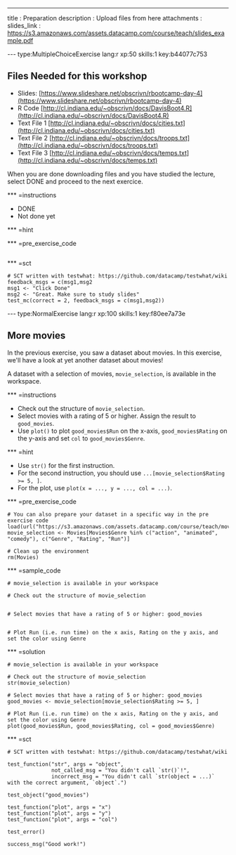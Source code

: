---
title       : Preparation
description : Upload files from here
attachments :
  slides_link : https://s3.amazonaws.com/assets.datacamp.com/course/teach/slides_example.pdf

--- type:MultipleChoiceExercise lang:r xp:50 skills:1 key:b44077c753
## Files Needed for this workshop

* Slides: [https://www.slideshare.net/obscrivn/rbootcamp-day-4](https://www.slideshare.net/obscrivn/rbootcamp-day-4)
* R Code [http://cl.indiana.edu/~obscrivn/docs/DavisBoot4.R](http://cl.indiana.edu/~obscrivn/docs/DavisBoot4.R)
* Text File 1 [http://cl.indiana.edu/~obscrivn/docs/cities.txt](http://cl.indiana.edu/~obscrivn/docs/cities.txt)
* Text File 2 [http://cl.indiana.edu/~obscrivn/docs/troops.txt](http://cl.indiana.edu/~obscrivn/docs/troops.txt)
* Text File 3 [http://cl.indiana.edu/~obscrivn/docs/temps.txt](http://cl.indiana.edu/~obscrivn/docs/temps.txt)

When you are done downloading files and you have studied the lecture, select DONE and proceed to the next exercice.

*** =instructions
- DONE
- Not done yet

*** =hint


*** =pre_exercise_code
```{r}

```

*** =sct
```{r}
# SCT written with testwhat: https://github.com/datacamp/testwhat/wiki
feedback_msgs = c(msg1,msg2
msg1 <- "Click Done"
msg2 <- "Great. Make sure to study slides"
test_mc(correct = 2, feedback_msgs = c(msg1,msg2))
```

--- type:NormalExercise lang:r xp:100 skills:1 key:f80ee7a73e
## More movies

In the previous exercise, you saw a dataset about movies. In this exercise, we'll have a look at yet another dataset about movies!

A dataset with a selection of movies, `movie_selection`, is available in the workspace.

*** =instructions
- Check out the structure of `movie_selection`.
- Select movies with a rating of 5 or higher. Assign the result to `good_movies`.
- Use `plot()` to  plot `good_movies$Run` on the x-axis, `good_movies$Rating` on the y-axis and set `col` to `good_movies$Genre`.

*** =hint
- Use `str()` for the first instruction.
- For the second instruction, you should use `...[movie_selection$Rating >= 5, ]`.
- For the plot, use `plot(x = ..., y = ..., col = ...)`.

*** =pre_exercise_code
```{r}
# You can also prepare your dataset in a specific way in the pre exercise code
load(url("https://s3.amazonaws.com/assets.datacamp.com/course/teach/movies.RData"))
movie_selection <- Movies[Movies$Genre %in% c("action", "animated", "comedy"), c("Genre", "Rating", "Run")]

# Clean up the environment
rm(Movies)
```

*** =sample_code
```{r}
# movie_selection is available in your workspace

# Check out the structure of movie_selection


# Select movies that have a rating of 5 or higher: good_movies


# Plot Run (i.e. run time) on the x axis, Rating on the y axis, and set the color using Genre

```

*** =solution
```{r}
# movie_selection is available in your workspace

# Check out the structure of movie_selection
str(movie_selection)

# Select movies that have a rating of 5 or higher: good_movies
good_movies <- movie_selection[movie_selection$Rating >= 5, ]

# Plot Run (i.e. run time) on the x axis, Rating on the y axis, and set the color using Genre
plot(good_movies$Run, good_movies$Rating, col = good_movies$Genre)
```

*** =sct
```{r}
# SCT written with testwhat: https://github.com/datacamp/testwhat/wiki

test_function("str", args = "object",
              not_called_msg = "You didn't call `str()`!",
              incorrect_msg = "You didn't call `str(object = ...)` with the correct argument, `object`.")

test_object("good_movies")

test_function("plot", args = "x")
test_function("plot", args = "y")
test_function("plot", args = "col")

test_error()

success_msg("Good work!")
```
